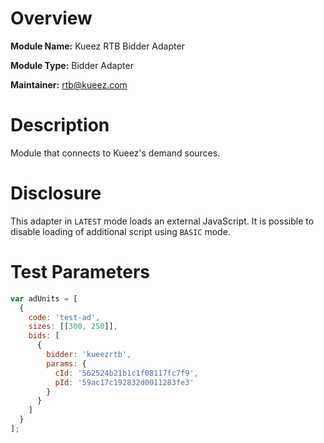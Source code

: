 # Overview

**Module Name:** Kueez RTB Bidder Adapter

**Module Type:** Bidder Adapter

**Maintainer:** rtb@kueez.com

# Description

Module that connects to Kueez's demand sources.

# Disclosure
This adapter in `LATEST` mode loads an external JavaScript. It is possible to disable loading of additional script using `BASIC` mode.

# Test Parameters
```js
var adUnits = [
  {
    code: 'test-ad',
    sizes: [[300, 250]],
    bids: [
      {
        bidder: 'kueezrtb',
        params: {
          cId: '562524b21b1c1f08117fc7f9',
          pId: '59ac17c192832d0011283fe3'
        }
      }
    ]
  }
];
```
